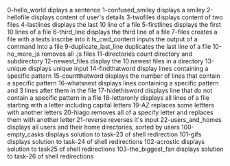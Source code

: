 0-hello_world diplays a sentence
1-confused_smiley displays a smiley
2-hellofile displays content of user's details
3-twofiles displays content of two files
4-lastlines displays the last 10 line of a file
5-firstlines displays the first 10 lines of a file
6-third_line displays the third line of a file
7-files creates a file with a texts inscrbe into it
ls_cwd_content inputs the output of a command into a file
9-duplicate_last_line duplicates the last line of a file
10-no_more_js removes all .js files
11-directories count directory and subdirectory
12-newest_files display the 10 newest files in a directory
13-unique displays unique input
14-findthatword display lines containing a specific pattern 
15-countthatword displays the number of lines that contain a specific pattern
16-whatsnext displays lines containing a specific pattern  and 3 lines after them in the file 
17-hidethisword displays line that do not contain a specific pattern in a file
18-letteronly displays all lines of a file starting with a letter including capital letters
19-AZ replaces some lettters with another letters
20-hiago removes all of a specify letter and replaces them with another letter
21-reverse reverses it's input
22-users_and_homes displays all users and their home directories, sorted by users
100-empty_casks displays solution to task-23 of shell redirection
101-gifs displays solution to task-24 of shell redirections
102-acrostic displays solution to task25 of shell redirections
103-the_biggest_fan displays solution to task-26 of shell redirections 
